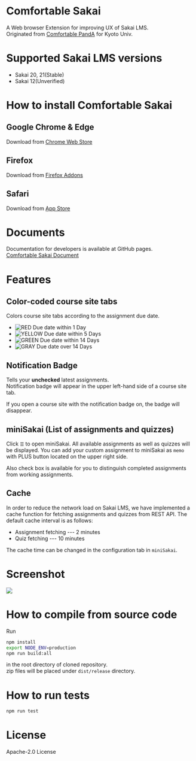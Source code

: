 # Comfortable Sakai

A Web browser Extension for improving UX of Sakai LMS.  
Originated from [Comfortable PandA](https://github.com/comfortable-panda/ComfortablePandATS) for Kyoto Univ.

# Supported Sakai LMS versions
- Sakai 20, 21(Stable)
- Sakai 12(Unverified)

# How to install Comfortable Sakai
## Google Chrome & Edge
Download from [Chrome Web Store](https://chrome.google.com/webstore/detail/comfortable-sakai/dljchadmceknaijmdmnaaodjkkidhakh)
<!--
1. Download latest version of `Comfortable-Sakai.zip` from [HERE](https://github.com/kyoto-u/comfortable-sakai/releases).
2. Unzip `Comfortable-Sakai.zip`.
3. Go to `chrome://extensions/` on your Google Chrome.
4. Enable **developer mode**.
5. Click **LOAD UNPACKED** button on upper left corner.
6. Select the folder you unzipped and install.
7. You are now ready to use :) Log in to your Sakai LMS website!
-->

## Firefox
Download from [Firefox Addons](https://addons.mozilla.org/ja/firefox/addon/comfortable-sakai/)
<!--
1. Download latest version of `Comfortable-Sakai.zip` from [HERE](https://github.com/kyoto-u/comfortable-sakai/releases).
3. Go to `about:debugging#/runtime/this-firefox` on your Firefox.
5. Click **Load Temporary Add-on...** button in `Temporary Extensions` section.
6. Select the zip file you downloaded and install.
7. You are now ready to use :) Log in to your Sakai LMS website!
-->

## Safari 
Download from [App Store](https://apps.apple.com/jp/app/comfortable-panda/id1572408187?mt=12)

# Documents
Documentation for developers is available at GitHub pages.  
[Comfortable Sakai Document](https://das08.github.io/comfortable-sakai-document/)

# Features
## Color-coded course site tabs
Colors course site tabs according to the assignment due date.
- ![RED](https://user-images.githubusercontent.com/41512077/169223701-8f434e9b-554f-42f2-9e53-396f87233d5a.png)
  Due date within 1 Day
- ![YELLOW](https://user-images.githubusercontent.com/41512077/169223706-068fb022-7c28-4958-bcd7-9b24d0ad7837.png)
  Due date within 5 Days
- ![GREEN](https://user-images.githubusercontent.com/41512077/169223710-4613fe1f-af15-40ee-9d69-a27ec5c1f0d8.png)
  Due date within 14 Days
- ![GRAY](https://user-images.githubusercontent.com/41512077/169223714-5dc9f6af-2576-40ae-9c03-c426c4a6221b.png)
  Due date over 14 Days
  

## Notification Badge
Tells your **unchecked** latest assignments.  
Notification badge will appear in the upper left-hand side of a course site tab.

If you open a course site with the notification badge on, the badge will disappear.

## miniSakai (List of assignments and quizzes)
Click `☰` to open miniSakai.
All available assignments as well as quizzes will be displayed.
You can add your custom assignment to miniSakai as `memo` with PLUS button located on the upper right side.

Also check box is available for you to distinguish completed assignments from working assignments.

## Cache
In order to reduce the network load on Sakai LMS, we have implemented a cache function for fetching assignments and quizzes from REST API.
The default cache interval is as follows:
- Assignment fetching --- 2 minutes
- Quiz fetching --- 10 minutes

The cache time can be changed in the configuration tab in `miniSakai`.

# Screenshot
![](https://user-images.githubusercontent.com/41512077/140854635-974aee4b-fea3-4051-8956-ac696d1648ec.png)


# How to compile from source code
Run
```bash
npm install
export NODE_ENV=production
npm run build:all
```
in the root directory of cloned repository.  
zip files will be placed under `dist/release` directory.

# How to run tests
```bash
npm run test
```

# License
Apache-2.0 License
